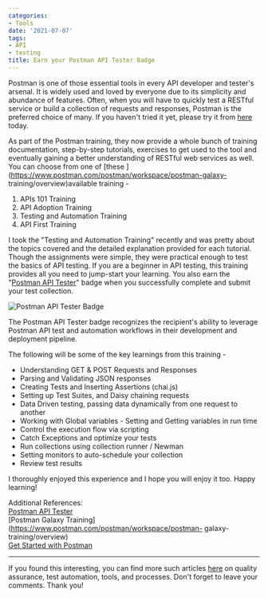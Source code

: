```yaml
---
categories:
- Tools
date: '2021-07-07'
tags:
- API
- testing
title: Earn your Postman API Tester Badge
---
```


Postman is one of those essential tools in every API developer and tester's
arsenal. It is widely used and loved by everyone due to its simplicity and
abundance of features. Often, when you will have to quickly test a RESTful
service or build a collection of requests and responses, Postman is the
preferred choice of many. If you haven't tried it yet, please try it from
[here ](https://identity.getpostman.com/signup)today.

As part of the Postman training, they now provide a whole bunch of training
documentation, step-by-step tutorials, exercises to get used to the tool and
eventually gaining a better understanding of RESTful web services as well. You
can choose from one of [these
](https://www.postman.com/postman/workspace/postman-galaxy-
training/overview)available training -

  1. APIs 101 Training
  2. API Adoption Training
  3. Testing and Automation Training
  4. API First Training

I took the "Testing and Automation Training" recently and was pretty about the
topics covered and the detailed explanation provided for each tutorial. Though
the assignments were simple, they were practical enough to test the basics of
API testing. If you are a beginner in API testing, this training provides all
you need to jump-start your learning. You also earn the "[Postman API
Tester](https://badgr.com/public/badges/Q10KBL_YQXSW0lCQgYWx6Q)" badge when
you successfully complete and submit your test collection.

![Postman API Tester
Badge](/assets/img/posts/image)

The Postman API Tester badge recognizes the recipient's ability to leverage
Postman API test and automation workflows in their development and deployment
pipeline.

The following will be some of the key learnings from this training -

  * Understanding GET & POST Requests and Responses
  * Parsing and Validating JSON responses
  * Creating Tests and Inserting Assertions (chai.js)
  * Setting up Test Suites, and Daisy chaining requests
  * Data Driven testing, passing data dynamically from one request to another
  * Working with Global variables - Setting and Getting variables in run time
  * Control the execution flow via scripting
  * Catch Exceptions and optimize your tests
  * Run collections using collection runner / Newman
  * Setting monitors to auto-schedule your collection
  * Review test results

I thoroughly enjoyed this experience and I hope you will enjoy it too. Happy
learning!

Additional References:  
[Postman API Tester](https://badgr.com/public/badges/Q10KBL_YQXSW0lCQgYWx6Q)  
[Postman Galaxy Training](https://www.postman.com/postman/workspace/postman-
galaxy-training/overview)  
[Get Started with Postman](https://www.postman.com/)

* * *

If you found this interesting, you can find more such articles
[here](https://skthetester.github.io/) on quality assurance, test automation,
tools, and processes. Don't forget to leave your comments. Thank you!
